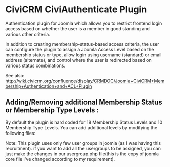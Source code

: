 CiviCRM CiviAuthenticate Plugin
===============================

Authentication plugin for Joomla which allows you to restrict frontend login access based on whether the user is a member in good standing and various other criteria.

In addition to creating membership-status-based access criteria, the user can configure the plugin to assign a Joomla Access Level based on the membership status or type, allow login using username (standard) or email address (alternate), and control where the user is redirected based on various status combinations.

See also: http://wiki.civicrm.org/confluence/display/CRMDOC/Joomla+CiviCRM+Membership+Authentication+and+ACL+Plugin


Adding/Removing additional Membership Status or Membership Type Levels :
-----------------------------------------------------------------------

By default the plugin is hard coded for 18 Membership Status Levels and 10 Membership Type Levels. You can add additional levels by modifying the following files:

Note:
This plugin uses only few user groups in joomla (as I was having this recruitment). if you want to add all the usergroups to be assigned, you can just make the changes in our  usergroup.php file(this is the copy of joomla core file I've changed according to my requirement).